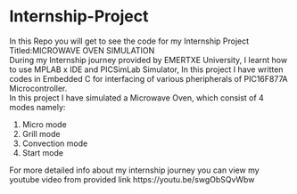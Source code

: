 # Internship-Project
In this Repo you will get to see the code for my Internship Project Titled:<head>MICROWAVE OVEN SIMULATION</head>
<br>
During my Internship journey provided by EMERTXE University, I learnt how to use MPLAB x IDE and PICSimLab Simulator, In this project I have written codes in Embedded C for interfacing of various pheripherals of PIC16F877A Microcontroller. 
<br>
In this project I have simulated a Microwave Oven, which consist of 4 modes namely:
<ol>
  <li>Micro mode</li>
  <li>Grill mode</li>
  <li>Convection mode</li>
  <li>Start mode</li>
</ol>
For more detailed info about my internship journey you can view my youtube video from provided link
https://youtu.be/swgObSQvWbw

